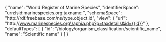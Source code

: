 ---
---
{
  "name": "World Register of Marine Species",
  "identifierSpace": "urn:lsid:marinespecies.org:taxname:",
  "schemaSpace": "http:\/\/rdf.freebase.com\/ns\/type.object.id",
  "view": {
    "url": "http:\/\/www.marinespecies.org\/aphia.php?p=taxdetails&id={{id}}"
  },
  "defaultTypes": [
    {
      "id": "\/biology\/organism_classification\/scientific_name",
      "name": "Scientific name"
    }
  ]
}